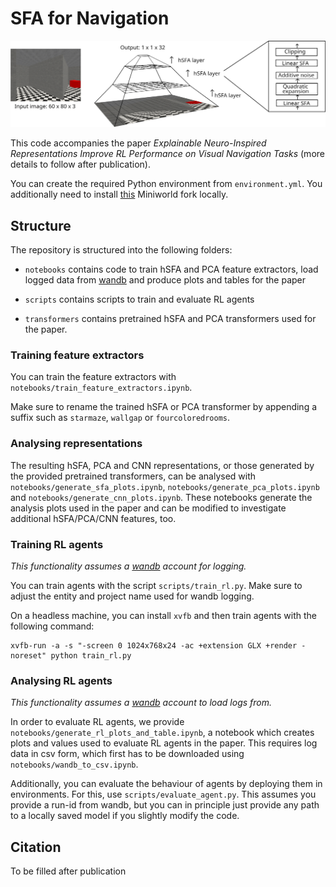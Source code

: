 # SFA for Navigation

![Example of a hSFA transformer](images/hsfa.png)

This code accompanies the paper _Explainable Neuro-Inspired Representations Improve RL Performance on Visual Navigation Tasks_ (more details to follow after publication).

You can create the required Python environment from `environment.yml`. You additionally need to install [this](https://anonymous.4open.science/r/Miniworld-D3D5/README.md) Miniworld fork locally.

## Structure

The repository is structured into the following folders:

- `notebooks` contains code to train hSFA and PCA feature extractors, load logged data from [wandb](https://wandb.ai) and produce plots and tables for the paper

- `scripts` contains scripts to train and evaluate RL agents

- `transformers` contains pretrained hSFA and PCA transformers used for the paper.

### Training feature extractors

You can train the feature extractors with `notebooks/train_feature_extractors.ipynb`.

Make sure to rename the trained hSFA or PCA transformer by appending a suffix such as `starmaze`, `wallgap` or `fourcoloredrooms`.

### Analysing representations

The resulting hSFA, PCA and CNN representations, or those generated by the provided pretrained transformers, can be analysed with `notebooks/generate_sfa_plots.ipynb`, `notebooks/generate_pca_plots.ipynb` and `notebooks/generate_cnn_plots.ipynb`. These notebooks generate the analysis plots used in the paper and can be modified to investigate additional hSFA/PCA/CNN features, too.

### Training RL agents

_This functionality assumes a [wandb](https://wandb.ai) account for logging._

You can train agents with the script `scripts/train_rl.py`. Make sure to adjust the entity and project name used for wandb logging.

On a headless machine, you can install `xvfb` and then train agents with the following command:

```
xvfb-run -a -s "-screen 0 1024x768x24 -ac +extension GLX +render -noreset" python train_rl.py
```

### Analysing RL agents

_This functionality assumes a [wandb](https://wandb.ai) account to load logs from._

In order to evaluate RL agents, we provide `notebooks/generate_rl_plots_and_table.ipynb`, a notebook which creates plots and values used to evaluate RL agents in the paper. This requires log data in csv form, which first has to be downloaded using `notebooks/wandb_to_csv.ipynb`.

Additionally, you can evaluate the behaviour of agents by deploying them in environments. For this, use `scripts/evaluate_agent.py`. This assumes you provide a run-id from wandb, but you can in principle just provide any path to a locally saved model if you slightly modify the code.

## Citation
To be filled after publication